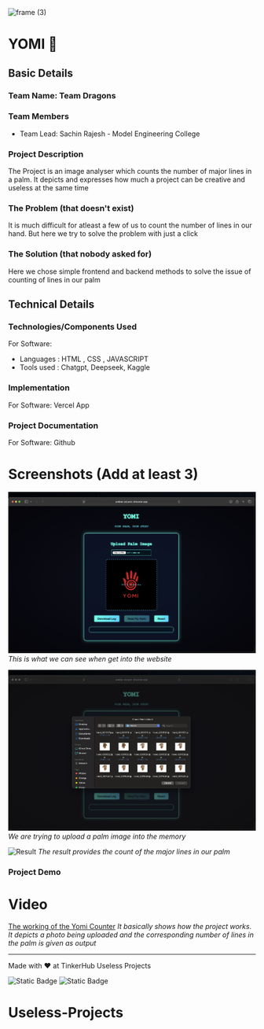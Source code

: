 <img width="3188" height="1202" alt="frame (3)" src="https://github.com/user-attachments/assets/517ad8e9-ad22-457d-9538-a9e62d137cd7" />


# YOMI 🎯


## Basic Details
### Team Name: Team Dragons


### Team Members
- Team Lead: Sachin Rajesh - Model Engineering College


### Project Description
The Project is an image analyser which counts the number of major lines in a palm. It depicts and expresses how much a project can be creative and useless at the same time

### The Problem (that doesn't exist)
It is much difficult for atleast a few of us to count the number of lines in our hand. But here we try to solve the problem with just a click

### The Solution (that nobody asked for)
Here we chose simple frontend and backend methods to solve the issue of counting of lines in our palm

## Technical Details
### Technologies/Components Used
For Software:
- Languages : HTML , CSS , JAVASCRIPT
- Tools used : Chatgpt, Deepseek, Kaggle


### Implementation
For Software: Vercel App


### Project Documentation
For Software: Github

# Screenshots (Add at least 3)
![Opening Interface](Screenshot1.png)
*This is what we can see when get into the website*

![Uploading](Screenshot2.png)
*We are trying to upload a palm image into the memory*

![Result](Screenshot3.png)
*The result provides the count of the major lines in our palm*


### Project Demo
# Video
[The working of the Yomi Counter](screenrecord.mp4)
*It basically shows how the project works. It depicts a photo being uploaded and the corresponding number of lines in the palm is given as output*

---
Made with ❤️ at TinkerHub Useless Projects 

![Static Badge](https://img.shields.io/badge/TinkerHub-24?color=%23000000&link=https%3A%2F%2Fwww.tinkerhub.org%2F)
![Static Badge](https://img.shields.io/badge/UselessProjects--25-25?link=https%3A%2F%2Fwww.tinkerhub.org%2Fevents%2FQ2Q1TQKX6Q%2FUseless%2520Projects)


# Useless-Projects
